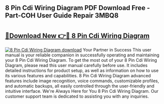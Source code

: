 ## 8 Pin Cdi Wiring Diagram PDF Download Free - Part-COH User Guide Repair 3MBQ8

# <h2><a href="http://dfl8v93.blite.top/?on=8+Pin+Cdi+Wiring+Diagram">🔗Download New 👉🔴 8 Pin Cdi Wiring Diagram</a></h2>

[![8 Pin Cdi Wiring Diagram download](https://i.imgur.com/lujVjoI.png)](http://dfl8v93.blite.top/?on=8+Pin+Cdi+Wiring+Diagram)
Your Partner in Success This user manual is your reliable companion in successfully operating and maintaining your 8 Pin Cdi Wiring Diagram. To get the most out of your 8 Pin Cdi Wiring Diagram, please read this user manual carefully before use. It includes detailed instructions for product setup, as well as information on how to use its various features and capabilities. 8 Pin Cdi Wiring Diagram advanced features include image recognition, voice commands, customizable profiles, and automatic backups, all easily controlled through the user-friendly and intuitive interface. We're Always Here for You 8 Pin Cdi Wiring Diagram. Our customer support team is dedicated to assisting you with any inquiries.
